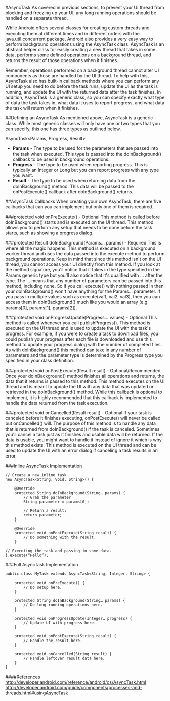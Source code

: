 #AsyncTask
As covered in previous sections, to prevent your UI thread from blocking and freezing up your UI, any long running operations should be handled on a separate thread. 

While Android offers several classes for creating custom threads and executing them at different times and in different orders with the java.util.concurrent package, Android also provides a very easy way to perform background operations using the AsyncTask class. AsyncTask is an abstract helper class for easily creating a new thread that takes in some data, performs some defined operations on a background thread, and returns the result of those operations when it finishes.

Remember, operations  performed on a background thread cannot alter UI components as those are handled by the UI thread. To help with this, AsyncTask also has built-in callback methods where you can perform any UI setup you need to do before the task runs, update the UI as the task is running, and update the UI with the returned data after the task finishes. In addition, AsyncTask is a generic class, so you can specify exactly what type of data the task takes in, what data it uses to report progress, and what data the task will return when it finishes.

##Defining an AsyncTask
As mentioned above, AsyncTask is a generic class. While most generic classes will only have one or two types that you can specify, this one has three types as outlined below.

AsyncTask&lt;Params, Progress, Result&gt;
* **Params** - The type to be used for the parameters that are passed into the task when executed. This type is passed into the doInBackground() callback to be used in background operations.
* **Progress** - The type to be used when reporting progress. This is typically an Integer or Long but you can report progress with any type you want.
* **Result** - The type to be used when returning data from the doInBackground() method. This data will be passed to the onPostExecute() callback after doInBackground() returns.

##AsyncTask Callbacks
When creating your own AsyncTask, there are five callbacks that can you can implement but only one of them is required.

###protected void onPreExecute() - Optional
This method is called before doInBackground() starts and is executed on the UI thread. This method allows you to perform any setup that needs to be done before the task starts, such as showing a progress dialog.

###protected Result doInBackground(Params... params) - Required
This is where all the magic happens. This method is executed on a background worker thread and uses the data passed into the execute method to perform background operations. Keep in mind that since this method isn't on the UI thread, you cannot access your UI directly from this method. If you look at the method signature, you'll notice that it takes in the type specified in the Params generic type but you'll also notice that it's qualified with ... after the type. The ... means that any number of parameters can be passed into this method, including none. So if you call execute() with nothing passed in then your doInBackground() won't have anything for the Params... parameter. If you pass in multiple values such as execute(val1, val2, val3), then you can access them in doInBackground() much like you would an array (e.g. params[0], params[1], params[2]).

###protected void onProgressUpdate(Progress... values) - Optional
This method is called whenever you call publishProgress(). This method is executed on the UI thread and is used to update the UI with the task's progress. For example, if you were to create a task to download files, you could publish your progress after each file is downloaded and use this method to update your progress dialog with the number of completed files. As with doInBackground() this method can take in any number of parameters and the parameter type is determined by the Progress type you specified in your class definition.

###protected void onPostExecute(Result result) - Optional/Recommended
Once your doInBackground() method finishes all operations and returns, the data that it returns is passed to this method. This method executes on the UI thread and is meant to update the UI with any data that was updated or retrieved in the doInBackground() method. While this callback is optional to implement, it is highly recommended that this callback is implemented to handle the data returned from the task execution.

###protected void onCancelled(Result result) - Optional
If your task is canceled before it finishes executing, onPostExecute() will never be called but onCancelled() will. The purpose of this method is to handle any data that is returned from doInBackground() if the task is canceled. Sometimes you'll cancel a task just as it finishes and usable data will be returned. If the data is usable, you might want to handle it instead of ignore it which is why this method exists. This method is executed on the UI thread and can be used to update the UI with an error dialog if canceling a task results in an error.

###Inline AsyncTask Implementation
```
// Create a new inline task
new AsyncTask<String, Void, String>() {

	@Override
	protected String doInBackground(String… params) {
		// Grab the parameter
		String parameter = params[0];

		// Return a result;
		return parameter;
	}

	@Override
	protected void onPostExecute(String result) {
		// Do something with the result.
	}

// Executing the task and passing in some data.
}.execute(“Hello”);

```

###Full AsyncTask Implementation
```
public class MyTask extends AsyncTask<String, Integer, String> {

	protected void onPreExecute() {
		// Do setup here.
	}

	protected String doInBackground(String… params) {
		// Do long running operations here.
	}

	protected void onProgressUpdate(Integer… progress) {
		// Update UI with progress here.
	}

	protected void onPostExecute(String result) {
		// Handle the result here.
	}

	protected void onCancelled(String result) {
		// Handle leftover result data here.
	}
}
```

####References
http://developer.android.com/reference/android/os/AsyncTask.html
http://developer.android.com/guide/components/processes-and-threads.html#usingAsyncTask